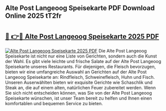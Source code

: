 ## Alte Post Langeoog Speisekarte PDF Download Online 2025 tT2fr

# <h2><a href="http://gc6vh0.nevu.top/?p=Alte+Post+Langeoog+Speisekarte">🔗 👉🔴 Alte Post Langeoog Speisekarte 2025 PDF</a></h2>

[![Alte Post Langeoog Speisekarte 2025 PDF](https://i.imgur.com/dBaPXMq.png)](http://gc6vh0.nevu.top/?p=Alte+Post+Langeoog+Speisekarte)
Die Alte Post Langeoog Speisekarte ist nicht nur eine Liste von Gerichten, sondern auch die Kunst der Wahl. Es gibt viele leichte und frische Salate auf der Alte Post Langeoog Speisekarte unseres Restaurants. Für diejenigen, die Fleisch bevorzugen, bieten wir eine umfangreiche Auswahl an Gerichten auf der Alte Post Langeoog Speisekarte an: Rindfleisch, Schweinefleisch, Huhn und Fisch. Unseren Auserwählten bieten wir exquisite Gerichte wie Schaschlik und Steak an, die auf einem alten, natürlichen Feuer zubereitet werden. Wenn Sie sich nicht entscheiden können, was Sie von der Alte Post Langeoog Speisekarte wünschen, ist unser Team bereit zu helfen und Ihnen einen komfortablen und bequemen Service zu bieten.
